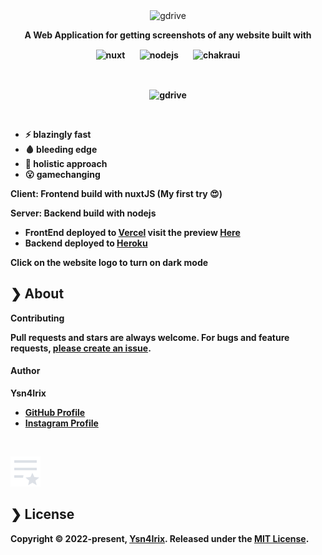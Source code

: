 <p align="center">
 <img width="300px" src="https://res.cloudinary.com/ydevcloud/image/upload/v1658182777/yassi/mysrnugxdncykqgflpgm.svg" align="center" alt="gdrive" />
</p>

<p align="center">
  <b>
    A Web Application for getting screenshots of any website built with
  <br>
</p>

<p align="center">
  <img width="150px" src="https://res.cloudinary.com/ydevcloud/image/upload/v1658183205/yassi/muiowmxyaqjatupddvma.svg" align="center" alt="nuxt" />
  &nbsp; &nbsp; &nbsp;
  <img width="150px" src="https://res.cloudinary.com/ydevcloud/image/upload/v1658183164/yassi/mgkhs4y9ydmoyjyozulf.svg" align="center" alt="nodejs" />
   &nbsp; &nbsp; &nbsp;
  <img width="150px" src="https://res.cloudinary.com/ydevcloud/image/upload/v1658186314/yassi/ljsjoq8zilzkjpd1bwuo.svg" align="center" alt="chakraui" />
  <br>
</p>

<br>

<p align="center">
 <img width="600px" src="https://res.cloudinary.com/ydevcloud/image/upload/v1658184130/yassi/hipyctkaooervbctlfly.png" align="center" alt="gdrive" />
</p>

<br>

- :zap: blazingly fast
- :drop_of_blood: bleeding edge
- :seedling: holistic approach
- :open_mouth: gamechanging

<b>Client:</b> Frontend build with nuxtJS (My first try :heart_eyes:)

<b>Server:</b> Backend build with nodejs

- FrontEnd deployed to [Vercel](https://vercel.com) visit the preview [Here](https://webselfie.vercel.app)
- Backend deployed to [Heroku](https://heroku.com)

Click on the website logo to turn on dark mode

## ❯ About

<summary><strong>Contributing</strong></summary>

Pull requests and stars are always welcome. For bugs and feature requests, [please create an issue](../../issues/new).

#### Author

**Ysn4Irix**

- [GitHub Profile](https://github.com/Ysn4irix)
- [Instagram Profile](https://instagram.com/ysn.irix)

<br>

![📃](https://raw.githubusercontent.com/ahmadawais/stuff/master/images/git/license.png)

## ❯ License

Copyright © 2022-present, [Ysn4Irix](https://github.com/Ysn4Irix).
Released under the [MIT License](LICENSE).
